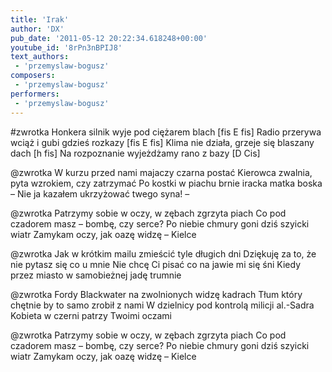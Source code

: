 ```yaml
---
title: 'Irak'
author: 'DX'
pub_date: '2011-05-12 20:22:34.618248+00:00'
youtube_id: '8rPn3nBPIJ8'
text_authors:
 - 'przemyslaw-bogusz'
composers:
 - 'przemyslaw-bogusz'
performers:
 - 'przemyslaw-bogusz'
---
```


#zwrotka
Honkera silnik wyje pod ciężarem blach [fis E fis]
Radio przerywa wciąż i gubi gdzieś rozkazy [fis E fis]
Klima nie działa, grzeje się blaszany dach [h fis]
Na rozpoznanie wyjeżdżamy rano z bazy [D Cis]

@zwrotka
W kurzu przed nami majaczy czarna postać
Kierowca zwalnia, pyta wzrokiem, czy zatrzymać
Po kostki w piachu brnie iracka matka boska
– Nie ja kazałem ukrzyżować twego syna! –  

@zwrotka
Patrzymy sobie w oczy, w zębach zgrzyta piach
Co pod czadorem masz – bombę, czy serce?
Po niebie chmury goni dziś szyicki wiatr
Zamykam oczy, jak oazę widzę – Kielce

@zwrotka
Jak w krótkim mailu zmieścić tyle długich dni
Dziękuję za to, że nie pytasz się co u mnie
Nie chcę Ci pisać co na jawie mi się śni
Kiedy przez miasto w samobieżnej jadę trumnie

@zwrotka
Fordy Blackwater na zwolnionych widzę kadrach
Tłum który chętnie by to samo zrobił z nami
W dzielnicy pod kontrolą milicji al.-Sadra
Kobieta w czerni patrzy Twoimi oczami

@zwrotka
Patrzymy sobie w oczy, w zębach zgrzyta piach
Co pod czadorem masz – bombę, czy serce?
Po niebie chmury goni dziś szyicki wiatr
Zamykam oczy, jak oazę widzę – Kielce